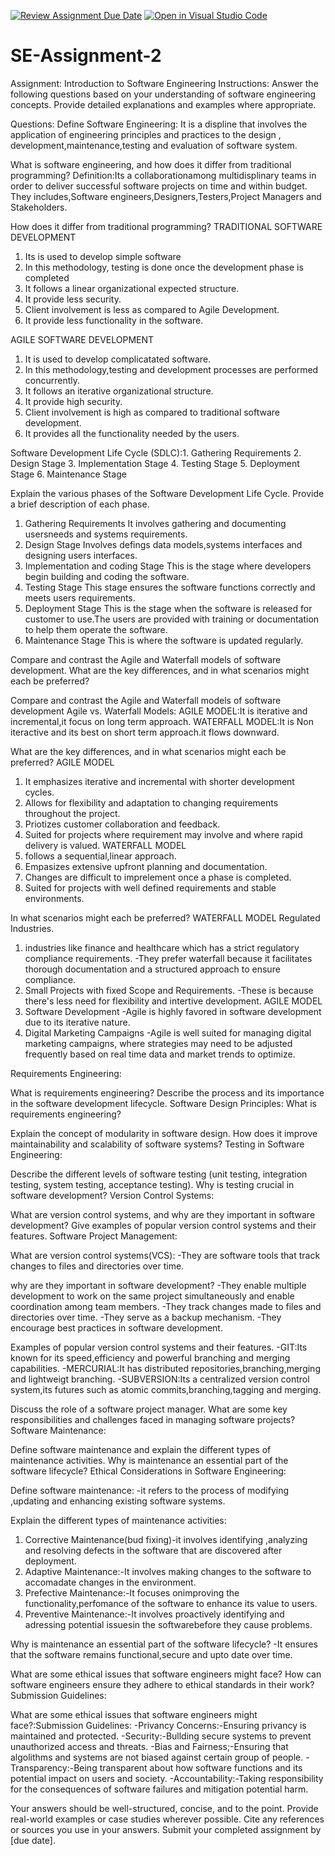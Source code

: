 [![Review Assignment Due Date](https://classroom.github.com/assets/deadline-readme-button-24ddc0f5d75046c5622901739e7c5dd533143b0c8e959d652212380cedb1ea36.svg)](https://classroom.github.com/a/-ucQIGTc)
[![Open in Visual Studio Code](https://classroom.github.com/assets/open-in-vscode-718a45dd9cf7e7f842a935f5ebbe5719a5e09af4491e668f4dbf3b35d5cca122.svg)](https://classroom.github.com/online_ide?assignment_repo_id=15217642&assignment_repo_type=AssignmentRepo)
# SE-Assignment-2
Assignment: Introduction to Software Engineering 
Instructions:
Answer the following questions based on your understanding of software engineering concepts. Provide detailed explanations and examples where appropriate.

Questions:
Define Software Engineering:
It is a displine that involves the application of engineering principles and practices to the design ,
development,maintenance,testing and evaluation of software system.

What is software engineering, and how does it differ from traditional programming?
Definition:Its a collaborationamong multidisplinary teams in order to deliver successful software projects on time and within budget.
          They includes,Software engineers,Designers,Testers,Project Managers and Stakeholders.

How does it differ from traditional programming?
TRADITIONAL SOFTWARE DEVELOPMENT
1. Its is used to develop simple software
2. In this methodology, testing is done once the development phase is completed
3. It follows a linear organizational expected structure.
4. It provide less security.
5. Client involvement is less as compared to Agile Development.
6. It provide less functionality in the software.

AGILE SOFTWARE DEVELOPMENT
1. It is used to develop complicatated software.
2. In this methodology,testing and development processes are performed concurrently.
3. It follows an iterative organizational structure.
4. It provide high security.
5. Client involvement is high as compared to traditional software development.
6. It provides all the functionality needed by the users.
   
Software Development Life Cycle (SDLC):1. Gathering Requirements
                                       2. Design Stage
                                       3. Implementation Stage
                                       4. Testing Stage
                                       5. Deployment Stage
                                       6. Maintenance Stage
                                        

Explain the various phases of the Software Development Life Cycle. Provide a brief description of each phase.
1. Gathering Requirements
   It involves gathering and documenting usersneeds and systems requirements.
2. Design Stage
   Involves defings data models,systems interfaces and designing users interfaces.
3. Implementation and coding Stage
   This is the stage where developers begin building and coding the software.
4. Testing Stage
    This stage ensures the software functions correctly and meets users requirements.
5. Deployment Stage
   This is the stage when the software is released for customer to use.The users are provided with training or documentation to help them operate the software.
6. Maintenance Stage
   This is where the software is updated regularly.
   
Compare and contrast the Agile and Waterfall models of software development. What are the key differences, and in what scenarios might each be preferred?
   
Compare and contrast the Agile and Waterfall models of software development
Agile vs. Waterfall Models:
AGILE MODEL:It is iterative and incremental,it focus on long term approach.
WATERFALL MODEL:It is Non iteractive and its best on short term approach.it flows downward.

 What are the key differences, and in what scenarios might each be preferred?
AGILE MODEL
1. It emphasizes iterative and incremental with shorter development cycles.
2. Allows for flexibility and adaptation to changing requirements throughout the project.
3. Priotizes customer collaboration and feedback.
4. Suited for projects where requirement may involve and where rapid delivery is valued.
   WATERFALL MODEL
1. follows a sequential,linear approach.
2. Empasizes extensive upfront planning and documentation.
3. Changes are difficult to imprelement once a phase is completed.
4. Suited for projects with well defined requirements and stable environments.
   
 In what scenarios might each be preferred?
  WATERFALL MODEL
Regulated Industries.
1. industries like finance and healthcare which has a strict regulatory compliance requirements.
   -They prefer waterfall because it facilitates thorough documentation and a structured approach to ensure compliance.
2. Small Projects with fixed Scope and Requirements.
   -These is because there's less need for flexibility and intertive development.
   AGILE MODEL
1. Software Development
   -Agile is highly favored in software development due to its iterative nature.
2. Digital Marketing Campaigns
   -Agile is well suited for managing digital marketing campaigns,
    where strategies may need to be adjusted frequently based on real time data and market trends to optimize.
   
   
Requirements Engineering:

What is requirements engineering? Describe the process and its importance in the software development lifecycle.
Software Design Principles:
What is requirements engineering?

Explain the concept of modularity in software design. How does it improve maintainability and scalability of software systems?
Testing in Software Engineering:

Describe the different levels of software testing (unit testing, integration testing, system testing, acceptance testing). Why is testing crucial in software development?
Version Control Systems:

What are version control systems, and why are they important in software development? Give examples of popular version control systems and their features.
Software Project Management:
 
 What are version control systems(VCS):
-They are software tools that track changes to files and directories over time.

why are they important in software development?
-They enable multiple development to work on the same project simultaneously and enable coordination among team members.
-They track changes made to files and directories over time.
-They serve as a backup mechanism.
-They encourage best practices in software development.

Examples of popular version control systems and their features.
-GIT:Its known for its speed,efficiency and powerful branching and merging capabilities.
-MERCURIAL:It has distributed repositories,branching,merging and lightweigt branching.
-SUBVERSION:Its a centralized version control system,its futures such as atomic commits,branching,tagging and merging.

Discuss the role of a software project manager. What are some key responsibilities and challenges faced in managing software projects?
Software Maintenance:

Define software maintenance and explain the different types of maintenance activities. Why is maintenance an essential part of the software lifecycle?
Ethical Considerations in Software Engineering:

Define software maintenance:
-it refers to the process of modifying ,updating and enhancing existing software systems.

Explain the different types of maintenance activities:
1. Corrective Maintenance(bud fixing)-it involves identifying ,analyzing and resolving defects in the software that are discovered after deployment.
2. Adaptive Maintenance:-It involves making changes to the software to accomadate changes in the environment.
3. Prefective Maintenance:-It focuses onimproving the functionality,perfomance of the software to enhance its value to users.
4. Preventive Maintenance:-It involves proactively identifying and adressing potential issuesin the softwarebefore they cause problems.

Why is maintenance an essential part of the software lifecycle?
-It ensures that the software remains functional,secure and upto date over time.

What are some ethical issues that software engineers might face? How can software engineers ensure they adhere to ethical standards in their work?
Submission Guidelines:

What are some ethical issues that software engineers might face?:Submission Guidelines:
-Privancy Concerns:-Ensuring privancy is maintained and protected.
-Security:-Bullding secure systems to prevent unauthorized access and threats.
-Bias and Fairness;-Ensuring that algolithms and systems are not biased against certain group of people.
-Transparency:-Being transparent about how software functions and its potential impact on users and society.
-Accountability:-Taking responsibility for the consequences of software failures and mitigation potential harm.

Your answers should be well-structured, concise, and to the point.
Provide real-world examples or case studies wherever possible.
Cite any references or sources you use in your answers.
Submit your completed assignment by [due date].
